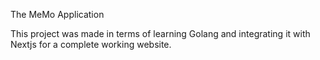 The MeMo Application

This project was made in terms of learning Golang and integrating it with Nextjs for a complete working website.
